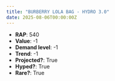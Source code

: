 ```yaml
---
title: "BURBERRY LOLA BAG - HYDRO 3.0"
date: 2025-08-06T00:00:00Z
---
```

- **RAP**: 540
- **Value**: -1
- **Demand level**: -1
- **Trend**: -1
- **Projected?**: True
- **Hyped?**: True
- **Rare?**: True
